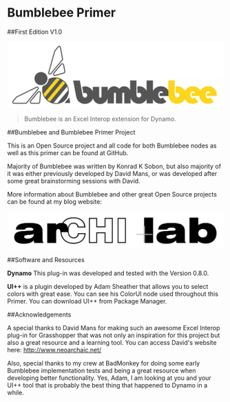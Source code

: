 # <b>Bumblebee Primer</b>

##First Edition V1.0

![](bumblebee_icons-04.png)

<blockquote>
<p>Bumblebee is an Excel Interop extension for Dynamo. </p>
</blockquote>

##Bumblebee and Bumblebee Primer Project

This is an Open Source project and all code for both Bumblebee nodes as well as this primer can be found at GitHub. 

Majority of Bumblebee was written by Konrad K Sobon, but also majority of it was either previously developed by David Mans, or was developed after some great brainstorming sessions with David. 

More information about Bumblebee and other great Open Source projects can be found at my blog website: [](http//www.archi-lab.net)

![](archilab_logo.png)

##Software and Resources

<b>Dynamo</b> This plug-in was developed and tested with the Version 0.8.0. 

<b>UI++</b> is a plugin developed by Adam Sheather that allows you to select colors with great ease. You can see his ColorUI node used throughout this Primer. You can download UI++ from Package Manager.

##Acknowledgements

A special thanks to David Mans for making such an awesome Excel Interop plug-in for Grasshopper that was not only an inspiration for this project but also a great resource and a learning tool. You can access David's website here: http://www.neoarchaic.net/

Also, special thanks to my crew at BadMonkey for doing some early Bumblebee implementation tests and being a great resource when developing better functionality. Yes, Adam, I am looking at you and your UI++ tool that is probably the best thing that happened to Dynamo in a while. 
